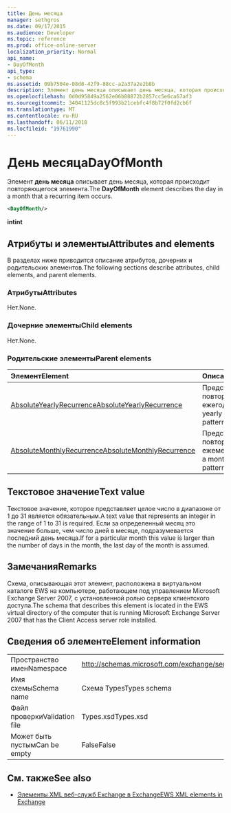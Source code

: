 ```yaml
---
title: День месяца
manager: sethgros
ms.date: 09/17/2015
ms.audience: Developer
ms.topic: reference
ms.prod: office-online-server
localization_priority: Normal
api_name:
- DayOfMonth
api_type:
- schema
ms.assetid: 09b7504e-08d8-42f9-88cc-a2a37a2e2b8b
description: Элемент день месяца описывает день месяца, которая происходит повторяющегося элемента.
ms.openlocfilehash: 0d0d95849a2562e06b88872b2857cc5e6ca67af3
ms.sourcegitcommit: 34041125dc8c5f993b21cebfc4f8b72f0fd2cb6f
ms.translationtype: MT
ms.contentlocale: ru-RU
ms.lasthandoff: 06/11/2018
ms.locfileid: "19761990"
---
```

# <a name="dayofmonth"></a><span data-ttu-id="5bd8d-103">День месяца</span><span class="sxs-lookup"><span data-stu-id="5bd8d-103">DayOfMonth</span></span>

<span data-ttu-id="5bd8d-104">Элемент **день месяца** описывает день месяца, которая происходит повторяющегося элемента.</span><span class="sxs-lookup"><span data-stu-id="5bd8d-104">The **DayOfMonth** element describes the day in a month that a recurring item occurs.</span></span> 
  
```xml
<DayOfMonth/>
```

<span data-ttu-id="5bd8d-105">**int**</span><span class="sxs-lookup"><span data-stu-id="5bd8d-105">**int**</span></span>

## <a name="attributes-and-elements"></a><span data-ttu-id="5bd8d-106">Атрибуты и элементы</span><span class="sxs-lookup"><span data-stu-id="5bd8d-106">Attributes and elements</span></span>

<span data-ttu-id="5bd8d-107">В разделах ниже приводится описание атрибутов, дочерних и родительских элементов.</span><span class="sxs-lookup"><span data-stu-id="5bd8d-107">The following sections describe attributes, child elements, and parent elements.</span></span>
  
### <a name="attributes"></a><span data-ttu-id="5bd8d-108">Атрибуты</span><span class="sxs-lookup"><span data-stu-id="5bd8d-108">Attributes</span></span>

<span data-ttu-id="5bd8d-109">Нет.</span><span class="sxs-lookup"><span data-stu-id="5bd8d-109">None.</span></span>
  
### <a name="child-elements"></a><span data-ttu-id="5bd8d-110">Дочерние элементы</span><span class="sxs-lookup"><span data-stu-id="5bd8d-110">Child elements</span></span>

<span data-ttu-id="5bd8d-111">Нет.</span><span class="sxs-lookup"><span data-stu-id="5bd8d-111">None.</span></span>
  
### <a name="parent-elements"></a><span data-ttu-id="5bd8d-112">Родительские элементы</span><span class="sxs-lookup"><span data-stu-id="5bd8d-112">Parent elements</span></span>

|<span data-ttu-id="5bd8d-113">**Элемент**</span><span class="sxs-lookup"><span data-stu-id="5bd8d-113">**Element**</span></span>|<span data-ttu-id="5bd8d-114">**Описание**</span><span class="sxs-lookup"><span data-stu-id="5bd8d-114">**Description**</span></span>|
|:-----|:-----|
|[<span data-ttu-id="5bd8d-115">AbsoluteYearlyRecurrence</span><span class="sxs-lookup"><span data-stu-id="5bd8d-115">AbsoluteYearlyRecurrence</span></span>](absoluteyearlyrecurrence.md) <br/> |<span data-ttu-id="5bd8d-116">Представляет шаблон повторения ежегодно.</span><span class="sxs-lookup"><span data-stu-id="5bd8d-116">Represents a yearly recurrence pattern.</span></span>  <br/> |
|[<span data-ttu-id="5bd8d-117">AbsoluteMonthlyRecurrence</span><span class="sxs-lookup"><span data-stu-id="5bd8d-117">AbsoluteMonthlyRecurrence</span></span>](absolutemonthlyrecurrence.md) <br/> |<span data-ttu-id="5bd8d-118">Представляет шаблон повторения ежемесячно.</span><span class="sxs-lookup"><span data-stu-id="5bd8d-118">Represents a monthly recurrence pattern.</span></span>  <br/> |
   
## <a name="text-value"></a><span data-ttu-id="5bd8d-119">Текстовое значение</span><span class="sxs-lookup"><span data-stu-id="5bd8d-119">Text value</span></span>

<span data-ttu-id="5bd8d-120">Текстовое значение, которое представляет целое число в диапазоне от 1 до 31 является обязательным.</span><span class="sxs-lookup"><span data-stu-id="5bd8d-120">A text value that represents an integer in the range of 1 to 31 is required.</span></span> <span data-ttu-id="5bd8d-121">Если за определенный месяц это значение больше, чем число дней в месяце, подразумевается последний день месяца.</span><span class="sxs-lookup"><span data-stu-id="5bd8d-121">If for a particular month this value is larger than the number of days in the month, the last day of the month is assumed.</span></span>
  
## <a name="remarks"></a><span data-ttu-id="5bd8d-122">Замечания</span><span class="sxs-lookup"><span data-stu-id="5bd8d-122">Remarks</span></span>

<span data-ttu-id="5bd8d-123">Схема, описывающая этот элемент, расположена в виртуальном каталоге EWS на компьютере, работающем под управлением Microsoft Exchange Server 2007, с установленной ролью сервера клиентского доступа.</span><span class="sxs-lookup"><span data-stu-id="5bd8d-123">The schema that describes this element is located in the EWS virtual directory of the computer that is running Microsoft Exchange Server 2007 that has the Client Access server role installed.</span></span>
  
## <a name="element-information"></a><span data-ttu-id="5bd8d-124">Сведения об элементе</span><span class="sxs-lookup"><span data-stu-id="5bd8d-124">Element information</span></span>

|||
|:-----|:-----|
|<span data-ttu-id="5bd8d-125">Пространство имен</span><span class="sxs-lookup"><span data-stu-id="5bd8d-125">Namespace</span></span>  <br/> |http://schemas.microsoft.com/exchange/services/2006/types  <br/> |
|<span data-ttu-id="5bd8d-126">Имя схемы</span><span class="sxs-lookup"><span data-stu-id="5bd8d-126">Schema name</span></span>  <br/> |<span data-ttu-id="5bd8d-127">Схема Types</span><span class="sxs-lookup"><span data-stu-id="5bd8d-127">Types schema</span></span>  <br/> |
|<span data-ttu-id="5bd8d-128">Файл проверки</span><span class="sxs-lookup"><span data-stu-id="5bd8d-128">Validation file</span></span>  <br/> |<span data-ttu-id="5bd8d-129">Types.xsd</span><span class="sxs-lookup"><span data-stu-id="5bd8d-129">Types.xsd</span></span>  <br/> |
|<span data-ttu-id="5bd8d-130">Может быть пустым</span><span class="sxs-lookup"><span data-stu-id="5bd8d-130">Can be empty</span></span>  <br/> |<span data-ttu-id="5bd8d-131">False</span><span class="sxs-lookup"><span data-stu-id="5bd8d-131">False</span></span>  <br/> |
   
## <a name="see-also"></a><span data-ttu-id="5bd8d-132">См. также</span><span class="sxs-lookup"><span data-stu-id="5bd8d-132">See also</span></span>

- [<span data-ttu-id="5bd8d-133">Элементы XML веб-служб Exchange в Exchange</span><span class="sxs-lookup"><span data-stu-id="5bd8d-133">EWS XML elements in Exchange</span></span>](ews-xml-elements-in-exchange.md)

